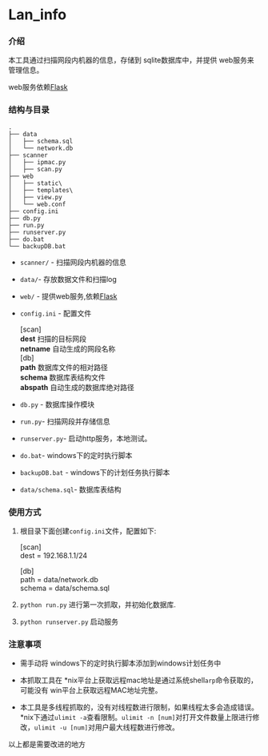 Lan_info
=======

### 介绍 ###

本工具通过扫描网段内机器的信息，存储到 sqlite数据库中，并提供 web服务来管理信息。

web服务依赖[Flask][f]

### 结构与目录 ###

    .
    ├── data
    │   ├── schema.sql
    │   └── network.db
    ├── scanner
    │   ├── ipmac.py
    │   ├── scan.py
    ├── web
    │   ├── static\
    │   ├── templates\
    │   ├── view.py
    │   └── web.conf
    ├── config.ini
    ├── db.py
    ├── run.py
    ├── runserver.py
    ├── do.bat
    └── backupDB.bat

* `scanner/` - 扫描网段内机器的信息
* `data/`- 存放数据文件和扫描log
* `web/` - 提供web服务,依赖[Flask][f]
* `config.ini` - 配置文件

    [scan]  
    **dest**    扫描的目标网段  
    **netname** 自动生成的网段名称  
    [db]  
    **path**    数据库文件的相对路径  
    **schema**  数据库表结构文件  
    **abspath** 自动生成的数据库绝对路径  

* `db.py` - 数据库操作模块
* `run.py`- 扫描网段并存储信息
* `runserver.py`- 启动http服务，本地测试。
*  `do.bat`- windows下的定时执行脚本
*  `backupDB.bat` - windows下的计划任务执行脚本
*  `data/schema.sql`- 数据库表结构

### 使用方式 ####

1. 根目录下面创建`config.ini`文件，配置如下:

    [scan]  
    dest = 192.168.1.1/24  

    [db]  
    path = data/network.db   
    schema = data/schema.sql  

2. `python run.py` 进行第一次抓取，并初始化数据库.

3. `python runserver.py` 启动服务

### 注意事项 ####

* 需手动将 windows下的定时执行脚本添加到windows计划任务中

* 本抓取工具在 *nix平台上获取远程mac地址是通过系统shell`arp`命令获取的，可能没有 win平台上获取远程MAC地址完整。

* 本工具是多线程抓取的，没有对线程数进行限制，如果线程太多会造成错误。*nix下通过`ulimit -a`查看限制。`ulimit -n [num]`对打开文件数量上限进行修改，`ulimit -u [num]`对用户最大线程数进行修改。

以上都是需要改进的地方


[f]: http://flask.pocoo.org



